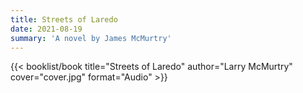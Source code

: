 ```yaml
---
title: Streets of Laredo
date: 2021-08-19
summary: 'A novel by James McMurtry'
---
```


{{< booklist/book
title="Streets of Laredo"
author="Larry McMurtry"
cover="cover.jpg"
format="Audio" >}}
